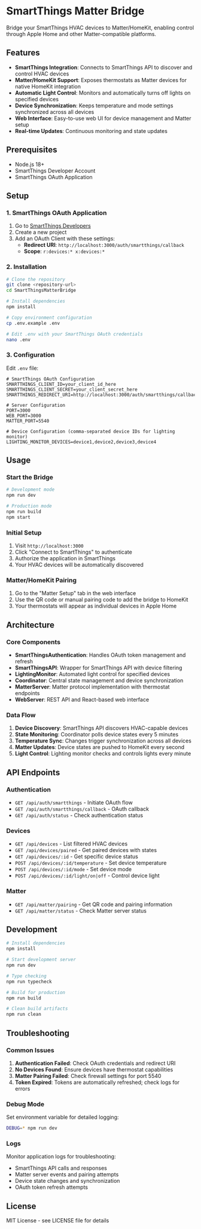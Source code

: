 # SmartThings Matter Bridge

Bridge your SmartThings HVAC devices to Matter/HomeKit, enabling control through Apple Home and other Matter-compatible platforms.

## Features

- **SmartThings Integration**: Connects to SmartThings API to discover and control HVAC devices
- **Matter/HomeKit Support**: Exposes thermostats as Matter devices for native HomeKit integration
- **Automatic Light Control**: Monitors and automatically turns off lights on specified devices
- **Device Synchronization**: Keeps temperature and mode settings synchronized across all devices
- **Web Interface**: Easy-to-use web UI for device management and Matter setup
- **Real-time Updates**: Continuous monitoring and state updates

## Prerequisites

- Node.js 18+
- SmartThings Developer Account
- SmartThings OAuth Application

## Setup

### 1. SmartThings OAuth Application

1. Go to [SmartThings Developers](https://smartthings.developer.samsung.com/)
2. Create a new project
3. Add an OAuth Client with these settings:
   - **Redirect URI**: `http://localhost:3000/auth/smartthings/callback`
   - **Scope**: `r:devices:* x:devices:*`

### 2. Installation

```bash
# Clone the repository
git clone <repository-url>
cd SmartThingsMatterBridge

# Install dependencies
npm install

# Copy environment configuration
cp .env.example .env

# Edit .env with your SmartThings OAuth credentials
nano .env
```

### 3. Configuration

Edit `.env` file:

```env
# SmartThings OAuth Configuration
SMARTTHINGS_CLIENT_ID=your_client_id_here
SMARTTHINGS_CLIENT_SECRET=your_client_secret_here
SMARTTHINGS_REDIRECT_URI=http://localhost:3000/auth/smartthings/callback

# Server Configuration
PORT=3000
WEB_PORT=3000
MATTER_PORT=5540

# Device Configuration (comma-separated device IDs for lighting monitor)
LIGHTING_MONITOR_DEVICES=device1,device2,device3,device4
```

## Usage

### Start the Bridge

```bash
# Development mode
npm run dev

# Production mode
npm run build
npm start
```

### Initial Setup

1. Visit `http://localhost:3000`
2. Click "Connect to SmartThings" to authenticate
3. Authorize the application in SmartThings
4. Your HVAC devices will be automatically discovered

### Matter/HomeKit Pairing

1. Go to the "Matter Setup" tab in the web interface
2. Use the QR code or manual pairing code to add the bridge to HomeKit
3. Your thermostats will appear as individual devices in Apple Home

## Architecture

### Core Components

- **SmartThingsAuthentication**: Handles OAuth token management and refresh
- **SmartThingsAPI**: Wrapper for SmartThings API with device filtering
- **LightingMonitor**: Automated light control for specified devices
- **Coordinator**: Central state management and device synchronization
- **MatterServer**: Matter protocol implementation with thermostat endpoints
- **WebServer**: REST API and React-based web interface

### Data Flow

1. **Device Discovery**: SmartThings API discovers HVAC-capable devices
2. **State Monitoring**: Coordinator polls device states every 5 minutes
3. **Temperature Sync**: Changes trigger synchronization across all devices
4. **Matter Updates**: Device states are pushed to HomeKit every second
5. **Light Control**: Lighting monitor checks and controls lights every minute

## API Endpoints

### Authentication
- `GET /api/auth/smartthings` - Initiate OAuth flow
- `GET /api/auth/smartthings/callback` - OAuth callback
- `GET /api/auth/status` - Check authentication status

### Devices
- `GET /api/devices` - List filtered HVAC devices
- `GET /api/devices/paired` - Get paired devices with states
- `GET /api/devices/:id` - Get specific device status
- `POST /api/devices/:id/temperature` - Set device temperature
- `POST /api/devices/:id/mode` - Set device mode
- `POST /api/devices/:id/light/on|off` - Control device light

### Matter
- `GET /api/matter/pairing` - Get QR code and pairing information
- `GET /api/matter/status` - Check Matter server status

## Development

```bash
# Install dependencies
npm install

# Start development server
npm run dev

# Type checking
npm run typecheck

# Build for production
npm run build

# Clean build artifacts
npm run clean
```

## Troubleshooting

### Common Issues

1. **Authentication Failed**: Check OAuth credentials and redirect URI
2. **No Devices Found**: Ensure devices have thermostat capabilities
3. **Matter Pairing Failed**: Check firewall settings for port 5540
4. **Token Expired**: Tokens are automatically refreshed; check logs for errors

### Debug Mode

Set environment variable for detailed logging:
```bash
DEBUG=* npm run dev
```

### Logs

Monitor application logs for troubleshooting:
- SmartThings API calls and responses
- Matter server events and pairing attempts
- Device state changes and synchronization
- OAuth token refresh attempts

## License

MIT License - see LICENSE file for details